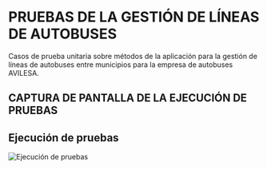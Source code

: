 # PRUEBAS DE LA GESTIÓN DE LÍNEAS DE AUTOBUSES

Casos de prueba unitaria sobre métodos de la aplicación para la gestión de líneas de autobuses entre municipios para la empresa de autobuses AVILESA.

## CAPTURA DE PANTALLA DE LA EJECUCIÓN DE PRUEBAS

## Ejecución de pruebas

![Ejecución de pruebas](/images/Explorador_de_pruebas.png)
